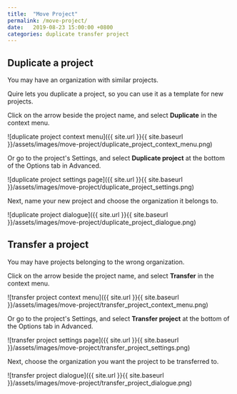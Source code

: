 ```yaml
---
title:  "Move Project"
permalink: /move-project/
date:   2019-08-23 15:00:00 +0800
categories: duplicate transfer project
---
```


## Duplicate a project 

You may have an organization with similar projects.

Quire lets you duplicate a project, so you can use it as a template for new projects.

Click on the arrow beside the project name, and select **Duplicate** in the context menu.

![duplicate project context menu]({{ site.url }}{{ site.baseurl }}/assets/images/move-project/duplicate_project_context_menu.png)

Or go to the project's Settings, and select **Duplicate project** at the bottom of the Options tab in Advanced.

![duplicate project settings page]({{ site.url }}{{ site.baseurl }}/assets/images/move-project/duplicate_project_settings.png)


Next, name your new project and choose the organization it belongs to.

![duplicate project dialogue]({{ site.url }}{{ site.baseurl }}/assets/images/move-project/duplicate_project_dialogue.png)



## Transfer a project 

You may have projects belonging to the wrong organization.

Click on the arrow beside the project name, and select **Transfer** in the context menu.

![transfer project context menu]({{ site.url }}{{ site.baseurl }}/assets/images/move-project/transfer_project_context_menu.png)


Or go to the project's Settings, and select **Transfer project** at the bottom of the Options tab in Advanced.
	
![transfer project settings page]({{ site.url }}{{ site.baseurl }}/assets/images/move-project/transfer_project_settings.png)

Next, choose the organization you want the project to be transferred to.

![transfer project dialogue]({{ site.url }}{{ site.baseurl }}/assets/images/move-project/transfer_project_dialogue.png)



